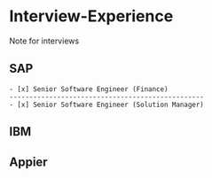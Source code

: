 # Interview-Experience
Note for interviews

## SAP
    - [x] Senior Software Engineer (Finance)
    -------------------------------------------------
    - [x] Senior Software Engineer (Solution Manager)

## IBM

## Appier
